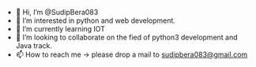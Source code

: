- 👋 Hi, I’m @SudipBera083
- 👀 I’m interested in python and web development.
- 🌱 I’m currently learning IOT
- 💞️ I’m looking to collaborate on the fied of python3 development and Java track.
- 📫 How to reach me -> please drop a mail to sudipbera083@gmail.com

<!---
SudipBera083/SudipBera083 is a ✨ special ✨ repository because its `README.md` (this file) appears on your GitHub profile.
You can click the Preview link to take a look at your changes.
--->
